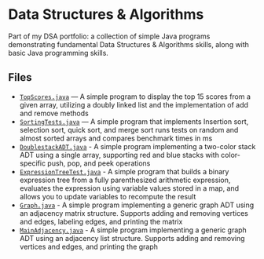 # Data Structures & Algorithms
Part of my DSA portfolio: a collection of simple Java programs demonstrating fundamental Data Structures & Algorithms skills, 
along with basic Java programming skills.



## Files
- [`TopScores.java`](TopScores.java) — A simple program to display the top 15 scores from a given array, utilizing a doubly linked list and the implementation of add and remove methods
- [`SortingTests.java`](SortingTests.java) — A simple program that implements Insertion sort, selection sort, quick sort, and merge sort runs tests on random and almost sorted arrays and compares benchmark times in ms
- [`DoublestackADT.java`](DoublestackADT.java) - A simple program implementing a two-color stack ADT using a single array, supporting red and blue stacks with color-specific push, pop, and peek operations
- [`ExpressionTreeTest.java`](ExpressionTreeTest.java) - A simple program that builds a binary expression tree from a fully parenthesized arithmetic expression, evaluates the expression using variable values stored in a map, and allows you to update variables to recompute the result
- [`Graph.java`](Graph.java) - A simple program implementing a generic graph ADT using an adjacency matrix structure. Supports adding and removing vertices and edges, labeling edges, and printing the matrix
- [`MainAdjacency.java`](MainAdjacency.java) - A simple program implementing a generic graph ADT using an adjacency list structure. Supports adding and removing vertices and edges, and printing the graph
